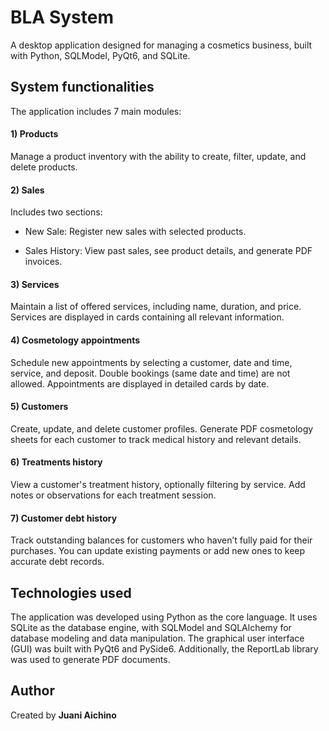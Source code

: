 # BLA System

A desktop application designed for managing a cosmetics business, built with Python, SQLModel, PyQt6, and SQLite.

## System functionalities

The application includes 7 main modules:

#### 1) Products

Manage a product inventory with the ability to create, filter, update, and delete products.

#### 2) Sales

Includes two sections:

- New Sale: Register new sales with selected products.

- Sales History: View past sales, see product details, and generate PDF invoices.

#### 3) Services

Maintain a list of offered services, including name, duration, and price. Services are displayed in cards containing all relevant information.

#### 4) Cosmetology appointments

Schedule new appointments by selecting a customer, date and time, service, and deposit. Double bookings (same date and time) are not allowed. Appointments are displayed in detailed cards by date.

#### 5) Customers

Create, update, and delete customer profiles. Generate PDF cosmetology sheets for each customer to track medical history and relevant details.

#### 6) Treatments history

View a customer's treatment history, optionally filtering by service. Add notes or observations for each treatment session.

#### 7) Customer debt history

Track outstanding balances for customers who haven’t fully paid for their purchases. You can update existing payments or add new ones to keep accurate debt records.

## Technologies used

The application was developed using Python as the core language.
It uses SQLite as the database engine, with SQLModel and SQLAlchemy for database modeling and data manipulation.
The graphical user interface (GUI) was built with PyQt6 and PySide6.
Additionally, the ReportLab library was used to generate PDF documents.



## Author

Created by **Juani Aichino**

